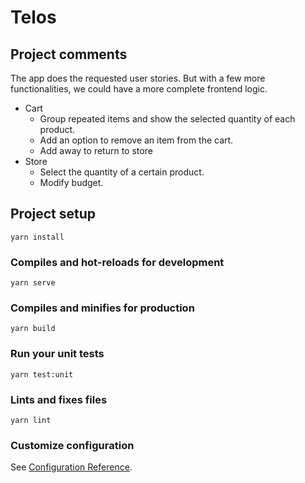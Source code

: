 # Telos

## Project comments
The app does the requested user stories. But with a few more functionalities, we could have a more complete frontend logic.
* Cart
  * Group repeated items and show the selected quantity of each product.
  * Add an option to remove an item from the cart.
  * Add away to return to store
* Store
  * Select the quantity of a certain product.
  * Modify budget.

## Project setup
```
yarn install
```

### Compiles and hot-reloads for development
```
yarn serve
```

### Compiles and minifies for production
```
yarn build
```

### Run your unit tests
```
yarn test:unit
```

### Lints and fixes files
```
yarn lint
```

### Customize configuration
See [Configuration Reference](https://cli.vuejs.org/config/).

